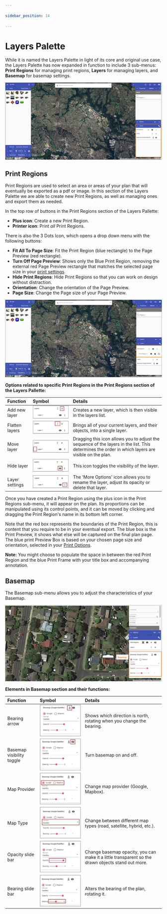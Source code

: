```yaml
---

sidebar_position: 14

---
```

# Layers Palette

While it is named the Layers Palette in light of its core and original use case, the Layers Palette has now expanded in function to include 3 sub-menus:
**Print Regions** for managing print regions,
**Layers** for managing layers, and
**Basemap** for basemap settings.

![layers palette location](./Assets/layers-palette.jpg)

## Print Regions

Print Regions are used to select an area or areas of your plan that will eventually be exported as a pdf or image. In this section of the Layers Palette we are able to create new Print Regions, as well as managing ones and export them as needed.

In the top row of buttons in the Print Regions section of the Layers Pallette:

- **Plus icon**: Create a new Print Region.
- **Printer icon**: Print *all* Print Regions.

There is also the 3 Dots Icon, which opens a drop down menu with the following buttons:

- **Fit All To Page Size**: Fit the Print Region (blue rectangle) to the Page Preview (red rectangle).
- **Turn Off Page Preview**: Shows only the Blue Print Region, removing the external red Page Preview rectangle that matches the selected page size in your [print settings](/rapid-path-online/printing-and-exporting/).
- **Hide Print Regions**: Hide Print Regions so that you can work on design without distraction.
- **Orientation**: Change the orientation of the Page Preview.
- **Page Size**: Change the Page size of your Page Preview.

![print regions](./Assets/print-regions-palette.jpg)

**Options related to specific Print Regions in the Print Regions section of the Layers Pallette:**

| **Function** | **Symbol** | **Details**|
| :------------------ | :----------------- |:---------------|
|Add new layer |![layers1](./Assets/layers1.jpg) | Creates a new layer, which is then visible in the layers list. |
|Flatten layers |![layers2](./Assets/layers2.jpg) | Brings all of your current layers, and their objects, into a single layer. |
|Move layer |![layers3](./Assets/layers3.jpg) |Dragging this icon allows you to adjust the sequence of the layers in the list. This determines the order in which layers are visible on the plan.  |
|Hide layer  |![layers4](./Assets/layers4.jpg) |This icon toggles the visibility of the layer.  |
|Layer settings  |![layers5](./Assets/layers5.jpg) | The 'More Options' icon allows you to rename the layer, adjust its opacity or delete that layer. |

Once you have created a Print Region using the plus icon in the Print Regions sub-menu, it will appear on the plan. Its proportions can be manipulated using its control points, and it can be moved by clicking and dragging the Print Region's name in its bottom left corner.

Note that the red box represents the boundaries of the Print Region, this is content that you require to be in your eventual export. The blue box is the Print Preview, it shows what else will be captured on the final plan page. The blue print Preview Box is based on your chosen page size and orientation, selected in your [Print Options](/rapid-path-online/printing-and-exporting/printing-and-exporting.md).

**Note:** You might choose to populate the space in between the red Print Region and the blue Print Frame with your title box and accompanying annotation.

## Basemap

The Basemap sub-menu allows you to adjust the characteristics of your Basemap.

![basemap](./Assets/basemap.jpg)

**Elements in **Basemap** section and their functions:**

| **Function** | **Symbol** | **Details**|
| :------------------ | :----------------- |:---------------|
| Bearing arrow  |![basemap1](./Assets/basemap1.jpg)  | Shows which direction is north, rotating when you change the bearing.  |
| Basemap visibility toggle  |![basemap2](./Assets/basemap2.jpg)  | Turn basemap on and off. |
| Map Provider  |![basemap3](./Assets/basemap3.jpg)  | Change map provider (Google, Mapbox). |
| Map Type  |![basemap4](./Assets/basemap4.jpg)  | Change between different map types (road, satellite, hybrid, etc.). |
| Opacity slide bar  |![basemap5](./Assets/basemap5.jpg)  | Change basemap opacity, you can make it a little transparent so the drawn objects stand out more. |
| Bearing slide bar |![basemap6](./Assets/basemap6.jpg)  | Alters the bearing of the plan, rotating it. |
